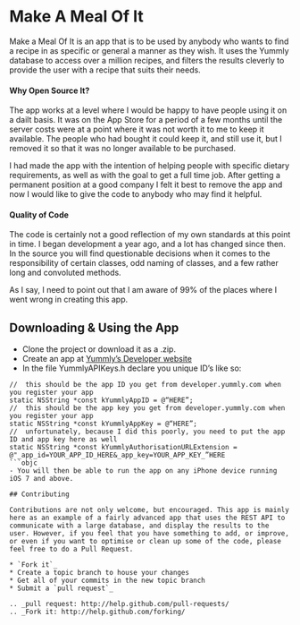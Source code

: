 # Make A Meal Of It

Make a Meal Of It is an app that is to be used by anybody who wants to find a recipe in as specific or general a manner as they wish. It uses the Yummly database to access over a million recipes, and filters the results cleverly to provide the user with a recipe that suits their needs.

#### Why Open Source It?

The app works at a level where I would be happy to have people using it on a dailt basis. It was on the App Store for a period of a few months until the server costs were at a point where it was not worth it to me to keep it available. The people who had bought it could keep it, and still use it, but I removed it so that it was no longer available to be purchased. 

I had made the app with the intention of helping people with specific dietary requirements, as well as with the goal to get a full time job. After getting a permanent position at a good company I felt it best to remove the app and now I would like to give the code to anybody who may find it helpful.

#### Quality of Code

The code is certainly not a good reflection of my own standards at this point in time. I began development a year ago, and a lot has changed since then. In the source you will find questionable decisions when it comes to the responsibility of certain classes, odd naming of classes, and a few rather long and convoluted methods.

As I say, I need to point out that I am aware of 99% of the places where I went wrong in creating this app.

## Downloading & Using the App

- Clone the project or download it as a .zip. 
- Create an app at [Yummly’s Developer website](https://developer.yummly.com)
- In the file YummlyAPIKeys.h declare you unique ID’s like so:
```
//	this should be the app ID you get from developer.yummly.com when you register your app
static NSString *const kYummlyAppID = @“HERE”;
//	this should be the app key you get from developer.yummly.com when you register your app
static NSString *const kYummlyAppKey = @“HERE”;
//	unfortunately, because I did this poorly, you need to put the app ID and app key here as well
static NSString *const kYummlyAuthorisationURLExtension	= @"_app_id=YOUR_APP_ID_HERE&_app_key=YOUR_APP_KEY_”HERE
```objc
- You will then be able to run the app on any iPhone device running iOS 7 and above.

## Contributing

Contributions are not only welcome, but encouraged. This app is mainly here as an example of a fairly advanced app that uses the REST API to communicate with a large database, and display the results to the user. However, if you feel that you have something to add, or improve, or even if you want to optimise or clean up some of the code, please feel free to do a Pull Request.

* `Fork it`_
* Create a topic branch to house your changes
* Get all of your commits in the new topic branch
* Submit a `pull request`_

.. _pull request: http://help.github.com/pull-requests/
.. _Fork it: http://help.github.com/forking/

